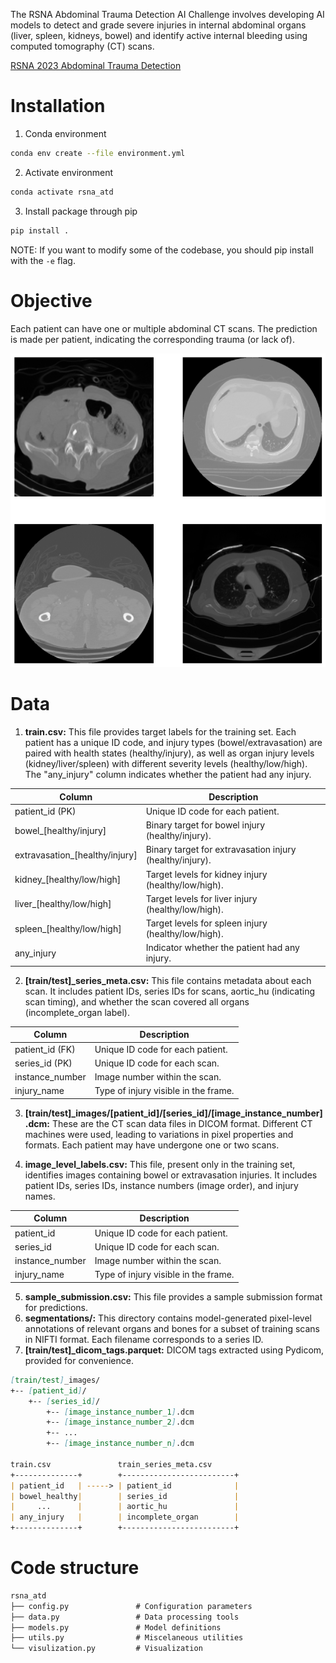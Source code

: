 The RSNA Abdominal Trauma Detection AI Challenge involves developing AI models to detect and grade severe injuries in internal abdominal organs (liver, spleen, kidneys, bowel) and identify active internal bleeding using computed tomography (CT) scans.

[RSNA 2023 Abdominal Trauma Detection](https://www.kaggle.com/competitions/rsna-2023-abdominal-trauma-detection)

# Installation

 1. Conda environment

 ```bash
 conda env create --file environment.yml
 ```

 2. Activate environment

  ```bash
 conda activate rsna_atd
 ```

 3. Install package through pip

  ```bash
pip install .
 ```

 NOTE: If you want to modify some of the codebase, you should pip install with the `-e` flag.

# Objective

Each patient can have one or multiple abdominal CT scans. The prediction is made per patient, indicating the corresponding trauma (or lack of).

![sample_image.png](assets\sample_image.png)

# Data

1. **train.csv:** This file provides target labels for the training set. Each patient has a unique ID code, and injury types (bowel/extravasation) are paired with health states (healthy/injury), as well as organ injury levels (kidney/liver/spleen) with different severity levels (healthy/low/high). The "any_injury" column indicates whether the patient had any injury.

| Column | Description |
| --- | --- |
| patient_id (PK) | Unique ID code for each patient. |
| bowel_[healthy/injury] | Binary target for bowel injury (healthy/injury). |
| extravasation_[healthy/injury] | Binary target for extravasation injury (healthy/injury). |
| kidney_[healthy/low/high] | Target levels for kidney injury (healthy/low/high). |
| liver_[healthy/low/high] | Target levels for liver injury (healthy/low/high). |
| spleen_[healthy/low/high] | Target levels for spleen injury (healthy/low/high). |
| any_injury | Indicator whether the patient had any injury. |

2. **[train/test]_series_meta.csv:** This file contains metadata about each scan. It includes patient IDs, series IDs for scans, aortic_hu (indicating scan timing), and whether the scan covered all organs (incomplete_organ label).

| Column | Description |
| --- | --- |
| patient_id (FK) | Unique ID code for each patient. |
| series_id (PK) | Unique ID code for each scan. |
| instance_number | Image number within the scan. |
| injury_name | Type of injury visible in the frame. |

3. **[train/test]_images/[patient_id]/[series_id]/[image_instance_number].dcm:** These are the CT scan data files in DICOM format. Different CT machines were used, leading to variations in pixel properties and formats. Each patient may have undergone one or two scans.

4.  **image_level_labels.csv:** This file, present only in the training set, identifies images containing bowel or extravasation injuries. It includes patient IDs, series IDs, instance numbers (image order), and injury names.

| Column | Description |
| --- | --- |
| patient_id | Unique ID code for each patient. |
| series_id | Unique ID code for each scan. |
| instance_number | Image number within the scan. |
| injury_name | Type of injury visible in the frame. |

5. **sample_submission.csv:** This file provides a sample submission format for predictions.
6. **segmentations/:** This directory contains model-generated pixel-level annotations of relevant organs and bones for a subset of training scans in NIFTI format. Each filename corresponds to a series ID.
7. **[train/test]_dicom_tags.parquet:** DICOM tags extracted using Pydicom, provided for convenience.

```markdown
[train/test]_images/
+-- [patient_id]/
    +-- [series_id]/
        +-- [image_instance_number_1].dcm
        +-- [image_instance_number_2].dcm
        +-- ...
        +-- [image_instance_number_n].dcm

train.csv               train_series_meta.csv
+--------------+        +-------------------------+
| patient_id   | -----> | patient_id              |
| bowel_healthy|        | series_id               |
|     ...      |        | aortic_hu               |
| any_injury   |        | incomplete_organ        |
+--------------+        +-------------------------+
```

# Code structure

```markdown
rsna_atd
├── config.py               # Configuration parameters
├── data.py                 # Data processing tools
├── models.py               # Model definitions
├── utils.py                # Miscelaneous utilities
└── visulization.py         # Visualization

```